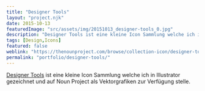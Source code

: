 ```yaml
---
title: "Designer Tools"
layout: "project.njk"
date: 2015-10-13
featuredImage: "src/assets/img/20151013_designer-tools_0.jpg"
description: "Designer Tools ist eine kleine Icon Sammlung welche ich in Illustrator gezeichnet und auf Noun Project als Vektorgrafiken zur Verfügung stelle."
tags: [Design,Icons]
featured: false
weblink: "https://thenounproject.com/browse/collection-icon/designer-tools-6729/"
permalink: "portfolio/designer-tools/"
---
```


[Designer Tools](https://thenounproject.com/browse/collection-icon/designer-tools-6729/) ist eine kleine Icon Sammlung welche ich in Illustrator gezeichnet und auf Noun Project als Vektorgrafiken zur Verfügung stelle.

